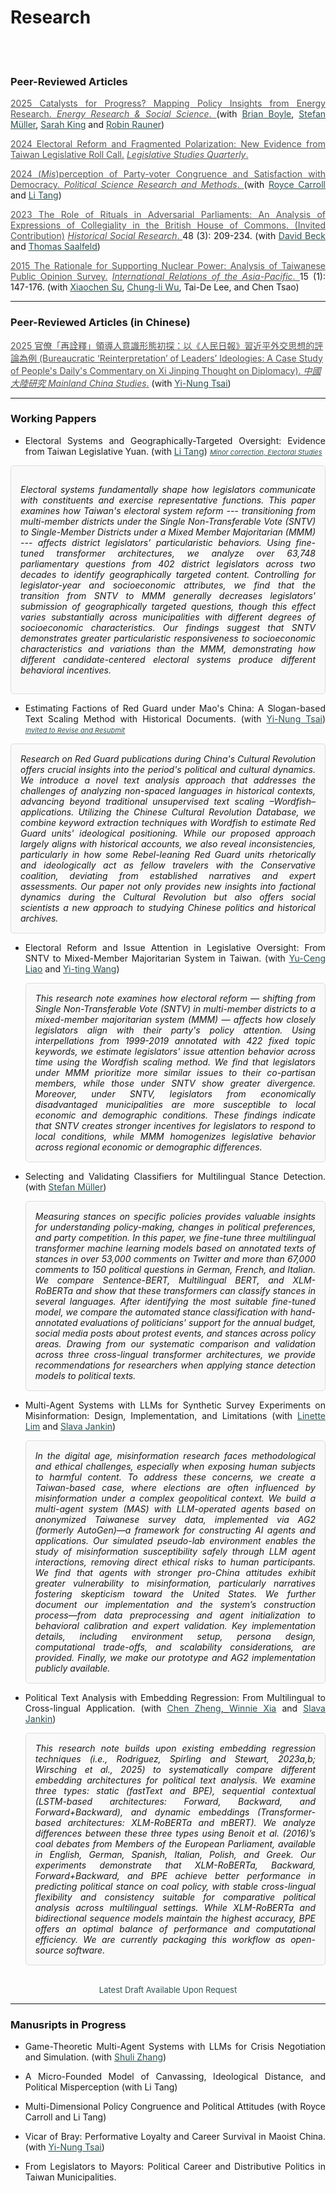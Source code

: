 # Research



<br/><br/>



<div style="text-align: left">


### Peer-Reviewed Articles 

<div style="text-align: justify">

<a href="https://doi.org/10.1016/j.erss.2025.103955" target="_blank" style="color: #515151;"> 2025 Catalysts for Progress? Mapping Policy Insights from Energy Research. </a>  <a href="https://www.sciencedirect.com/journal/energy-research-and-social-science" target="_blank" style="color: #515151;">  _Energy Research & Social Science_. </a>  (with <u><a href="https://brianpaulboyle.com" style="color: #2F4F4F;">Brian Boyle</a></u>, 
<u><a href="https://muellerstefan.net" style="color: #2F4F4F;">Stefan Müller</a></u>, <u><a href="https://sarahaking.net" style="color: #2F4F4F;">Sarah King</a></u> and <u><a href="https://robinrauner.com" style="color: #2F4F4F;">Robin Rauner</a></u>)<br>


<a href="https://onlinelibrary.wiley.com/doi/full/10.1111/lsq.12459" target="_blank" style="color: #515151;"> 2024 Electoral Reform and Fragmented Polarization: New Evidence from Taiwan Legislative Roll Call.</a>  <a href="https://onlinelibrary.wiley.com/journal/19399162" target="_blank" style="color: #515151;">  _Legislative Studies Quarterly_. </a>  <br>

<a href="https://www.cambridge.org/core/journals/political-science-research-and-methods/article/misperception-of-party-congruence-and-satisfaction-with-democracy/48E409867105FD3737126E6FA05F13ED" target="_blank" style="color: #515151;"> 2024 (_Mis_)perception of Party-voter Congruence and Satisfaction with Democracy. </a> </a> <a href="https://www.cambridge.org/core/journals/political-science-research-and-methods" target="_blank" style="color: #515151;">  _Political Science Research and Methods_. </a> (with <u><a href="#" style="color: #2F4F4F;">Royce Carroll</a></u> and <u><a href="https://sites.google.com/view/litang2020" style="color: #2F4F4F;">Li Tang</a></u>) <br>

<a href="https://www.jstor.org/stable/27221360" target="_blank" style="color: #515151;"> 2023 The Role of Rituals in Adversarial Parliaments: An Analysis of Expressions of Collegiality in the British House of Commons. (Invited Contribution)</a>  <a href="https://www.gesis.org/en/hsr" target="_blank" style="color: #515151;">  _Historical Social Research_. </a> 48 (3): 209-234. (with <u><a href="https://www.uni-bamberg.de/comparpol/lehrstuhlteam/david-beck/" style="color: #2F4F4F;">David Beck</a></u> and <u><a href="https://www.uni-bamberg.de/vp-forschung/" style="color: #2F4F4F;">Thomas Saalfeld</a></u>)<br>

<a href="https://academic.oup.com/irap/article-abstract/15/1/147/2937074?redirectedFrom=fulltext" target="_blank" style="color: #515151;">2015 The Rationale for Supporting Nuclear Power: Analysis of Taiwanese Public Opinion Survey.</a>  <a href="https://academic.oup.com/irap" target="_blank" style="color: #515151;">  _International Relations of the Asia-Pacific_. </a>
 15 (1): 147-176. (with <u><a href="https://scholar.google.com/citations?user=RIYMCiwAAAAJ&hl=en" style="color: #2F4F4F;">Xiaochen Su</a></u>, <u><a href="https://www.ipsas.sinica.edu.tw/en/研究人員/吳重禮/" style="color: #2F4F4F;">Chung-li Wu</a></u>, Tai-De Lee, and Chen Tsao) <br>


</div>

---


### Peer-Reviewed Articles (in Chinese)

<a href="https://toaj.stpi.niar.org.tw/index/journal/volume/article/4b1141f9969effc90196a8f041000240" target="_blank" style="color: #515151;"> 2025 官僚「再詮釋」領導人意識形態初探：以《人民日報》習近平外交思想的評論為例  (Bureaucratic ‘Reinterpretation’ of Leaders’ Ideologies: A Case Study of People's Daily's Commentary on Xi Jinping Thought on Diplomacy). </a> <a href="http://mcs.nccu.edu.tw/CHINA_Eng/editor.html" target="_blank" style="color: #515151;">_中國大陸研究 Mainland China Studies_.</a>  (with <u><a href="https://www.ipsas.sinica.edu.tw/wp-content/uploads/2023/03/蔡儀儂CV_202303-1-1.pdf" style="color: #2F4F4F;">Yi-Nung Tsai</a></u>) 

<!-- <br/> -->

---

### Working Pappers

<div style="text-align: justify">

- Electoral Systems and Geographically-Targeted Oversight: Evidence from Taiwan Legislative Yuan. (with <u><a href="https://sites.google.com/view/litang2020" style="color: #2F4F4F;">Li Tang</a></u>) <span style="font-size: 11px;"> 
  <a href="https://www.dropbox.com/scl/fi/ppxruc9jgwrlnwdnoxaxb/Electoral_Systems_and_Geographically_Targeted.pdf?rlkey=pg9owrhasrancnqvbrghcdclb&dl=0" 
     style="color: #2F4F4F;" target="_blank">
     <u>_Minor correction, Electoral Studies_</u> 
  </a>
</span>
   <div style="border: 1px solid #ddd; padding: 15px; margin: 10px 0; border-radius: 5px; background-color: #f9f9f9; font-style: italic;">

   Electoral systems fundamentally shape how legislators communicate with constituents and exercise representative functions. This paper examines how Taiwan's electoral system reform --- transitioning from multi-member districts under the Single Non-Transferable Vote (SNTV) to Single-Member Districts under a Mixed Member Majoritarian (MMM) --- affects district legislators' particularistic behaviors. Using fine-tuned transformer architectures, we analyze over 63,748 parliamentary questions from 402 district legislators across two decades to identify geographically targeted content. Controlling for legislator-year and socioeconomic attributes, we find that the transition from SNTV to MMM generally decreases legislators' submission of geographically targeted questions, though this effect varies substantially across municipalities with different degrees of socioeconomic characteristics. Our findings suggest that SNTV demonstrates greater particularistic responsiveness to socioeconomic characteristics and variations than the MMM, demonstrating how different candidate-centered electoral systems produce different behavioral incentives.

   </div>

<!--  
<a href="https://www.dropbox.com/scl/fi/ppxruc9jgwrlnwdnoxaxb/Electoral_Systems_and_Geographically_Targeted.pdf?rlkey=pg9owrhasrancnqvbrghcdclb&st=i5sgiejd&dl=0" 
     style="color: #2F4F4F;" target="_blank">__[PDF]__</a> -->

- Estimating Factions of Red Guard under Mao's China: A Slogan-based Text Scaling Method with Historical Documents. (with <u><a href="https://www.ipsas.sinica.edu.tw/wp-content/uploads/2023/03/蔡儀儂CV_202303-1-1.pdf" style="color: #2F4F4F;">Yi-Nung Tsai</a></u>) <span style="font-size: 11px;"> 
  <a href="https://www.dropbox.com/scl/fi/qgnvl3w1y5hbsaq168blb/Estimating_Factions_of_Red_Guard_under_Mao_s_China.pdf?rlkey=c6bxr3o3di34vooivgjb2blcf&dl=0" 
     style="color: #2F4F4F;" target="_blank">
    <u>_Invited to Revise and Resubmit_</u>
  </a>
</span>
   <div style="border: 1px solid #ddd; padding: 15px; margin: 10px 0; border-radius: 5px; background-color: #f9f9f9; font-style: italic;">
   Research on Red Guard publications during China's Cultural Revolution offers crucial insights into the period's political and cultural dynamics. We introduce a novel text analysis approach that addresses the challenges of analyzing non-spaced languages in historical contexts, advancing beyond traditional unsupervised text scaling –Wordfish– applications. Utilizing the Chinese Cultural Revolution Database, we combine keyword extraction techniques with Wordfish to estimate Red Guard units' ideological positioning. While our proposed approach largely aligns with historical accounts, we also reveal inconsistencies, particularly in how some Rebel-leaning Red Guard units rhetorically and ideologically act as fellow travelers with the Conservative coalition, deviating from established narratives and expert assessments. Our paper not only provides new insights into factional dynamics during the Cultural Revolution but also offers social scientists a new approach to studying Chinese politics and historical archives.
   </div>

</div>


<div style="text-align: justify">
 
-  Electoral Reform and Issue Attention in Legislative Oversight: From SNTV to Mixed-Member Majoritarian System in Taiwan. (with <u><a href="https://sites.google.com/view/calvin-yuceng-liao/home" style="color: #2F4F4F;">Yu-Ceng Liao</a></u> and <u><a href="https://yitingw.com" style="color: #2F4F4F;">Yi-ting Wang</a></u>) <br>

   <div style="border: 1px solid #ddd; padding: 15px; margin: 10px 0; border-radius: 5px; background-color: #f9f9f9; font-style: italic;">
   This research note examines how electoral reform — shifting from Single Non-Transferable Vote (SNTV) in multi-member districts to a mixed-member majoritarian system (MMM) — affects how closely legislators align with their party's policy attention. Using interpellations from 1999-2019 annotated with 422 fixed topic keywords, we estimate legislators' issue attention behavior across time using the Wordfish scaling method. We find that legislators under MMM prioritize more similar issues to their co-partisan members, while those under SNTV show greater divergence. Moreover, under SNTV, legislators from economically disadvantaged municipalities are more susceptible to local economic and demographic conditions. These findings indicate that SNTV creates stronger incentives for legislators to respond to local conditions, while MMM homogenizes legislative behavior across regional economic or demographic differences.
   </div>

- Selecting and Validating Classifiers for Multilingual Stance Detection. (with <u><a href="https://muellerstefan.net" style="color: #2F4F4F;">Stefan Müller</a></u>) <br>

   <div style="border: 1px solid #ddd; padding: 15px; margin: 10px 0; border-radius: 5px; background-color: #f9f9f9; font-style: italic;">
   Measuring stances on specific policies provides valuable insights for understanding policy-making, changes in political preferences, and party competition. In this paper, we fine-tune three multilingual transformer machine learning models based on annotated texts of stances in over 53,000 comments on Twitter and more than 67,000 comments to 150 political questions in German, French, and Italian. We compare Sentence-BERT, Multilingual BERT, and XLM-RoBERTa and show that these transformers can classify stances in several languages. After identifying the most suitable fine-tuned model, we compare the automated stance classification with hand-annotated evaluations of politicians' support for the annual budget, social media posts about protest events, and stances across policy areas. Drawing from our systematic comparison and validation across three cross-lingual transformer architectures, we provide recommendations for researchers when applying stance detection models to political texts.
   </div>


<!-- - 
- 
- <span style="font-size: 11px;"> <a href="https://www.dropbox.com/scl/fi/p5ig9xvper1svrhqbft5x/Liao_Polmeth_2025_Poster.pdf?rlkey=nqoyu6ukv2y1r687pb55cp25v&dl=0" style="color: #2F4F4F;" target="_blank"> [ __<u>Poster</u>__ </a> | <span style="font-size: 11px;"> <a href="https://www.dropbox.com/scl/fi/50r8woftzilgjo75rnxyx/polmeth_paper.pdf?rlkey=5t9gfb0d80795qqv9g8n8oo49&dl=0" style="color: #2F4F4F;" target="_blank"> __<u>Working Paper</u>__ ]</a> 
  </span> -->

- Multi-Agent Systems with LLMs for Synthetic Survey Experiments on Misinformation: Design, Implementation, and Limitations 
  (with <u><a href="https://linettemlim.github.io" style="color: #2F4F4F;">Linette Lim</a></u> and <u><a href="https://sjankin.com" style="color: #2F4F4F;">Slava Jankin</a></u>)

   <div style="border: 1px solid #ddd; padding: 15px; margin: 10px 0; border-radius: 5px; background-color: #f9f9f9; font-style: italic;">
   In the digital age, misinformation research faces methodological and ethical challenges, especially when exposing human subjects to harmful content. To address these concerns, we create a Taiwan-based case, where elections are often influenced by misinformation under a complex geopolitical context. We build a multi-agent system (MAS) with LLM-operated agents based on anonymized Taiwanese survey data, implemented via AG2 (formerly AutoGen)—a framework for constructing AI agents and applications. Our simulated pseudo-lab environment enables the study of misinformation susceptibility safely through LLM agent interactions, removing direct ethical risks to human participants. We find that agents with stronger pro-China attitudes exhibit greater vulnerability to misinformation, particularly narratives fostering skepticism toward the United States. We further document our implementation and the system’s construction process—from data preprocessing and agent initialization to behavioral calibration and expert validation. Key implementation details, including environment setup, persona design, computational trade-offs, and scalability considerations, are provided. Finally, we make our prototype and AG2 implementation publicly available.
   </div>

  
  <!-- <span style="font-size: 11px;"> <a href="https://www.dropbox.com/scl/fi/ei5nnymbob4fxsi6hfzsa/Who_Believes_and_Who_Shares_MAS.pdf?rlkey=jx4xikpzsm8mt2xvp6yyz5ehb&st=zsyumha3&dl=0" style="color: #2F4F4F;" target="_blank"> <u>Working Paper</u>
  
  </a> -->
  

- Political Text Analysis with Embedding Regression: From Multilingual to Cross-lingual Application. (with <u><a href="https://zengchen.org" style="color: #2F4F4F;">Chen Zheng</a>, </u> <u><a href="https://www.winniexia.com" style="color: #2F4F4F;">Winnie Xia</a></u> and <u><a href="https://sjankin.com" style="color: #2F4F4F;">Slava Jankin</a></u>) 

  <div style="border: 1px solid #ddd; padding: 15px; margin: 10px 0; border-radius: 5px; background-color: #f9f9f9; font-style: italic;">
   This research note builds upon existing embedding regression techniques (i.e., Rodriguez, Spirling and Stewart, 2023a,b; Wirsching et al., 2025) to systematically compare different embedding architectures for political text analysis. We examine three types: static (fastText and BPE), sequential contextual (LSTM-based architectures: Forward, Backward, and Forward+Backward), and dynamic embeddings (Transformer-based architectures: XLM-RoBERTa and mBERT). We analyze differences between these three types using Benoit et al. (2016)’s coal debates from Members of the European Parliament, available in English, German, Spanish, Italian, Polish, and Greek. Our experiments demonstrate that XLM-RoBERTa, Backward, Forward+Backward, and BPE achieve better performance in predicting political stance on coal policy, with stable cross-lingual flexibility and consistency suitable for comparative political analysis across multilingual settings. While XLM-RoBERTa and bidirectional sequence models maintain the highest accuracy, BPE offers an optimal balance of performance and computational efficiency. We are currently packaging this workflow as open-source software.
   </div>


<!-- - Shock Rhetoric: Local Exposure to Trade Shocks and Rhetorical Extremism in the US House of Representatives. (with <a href="https://www.zikai.li" style="color: #2F4F4F;"><u>Zikai Li</u></a>) <br> -->



<!-- - Grandstanding under the Spotlight: Unveiling Elites Crisis Communication in the Council of the European Union. (with James Cross and Paula Montano) <br> -->

<!-- - From Legislators to Mayors: Political Career and Distributive Politics in Taiwan Municipalities. -->

</div>

<br> 



<div style="text-align: center">
    <a href="#" target="_blank" style="color: blue;"> </a>  
    <span style="font-size: small; color: #2F4F4F;"> Latest Draft Available Upon Request </span>
</div>

---

###  Manusripts in Progress


<div style="text-align: justify">

- Game-Theoretic Multi-Agent Systems with LLMs for Crisis Negotiation and Simulation. (with <u><a href="" style="color: #2F4F4F; text-decoration: underline;">Shuli Zhang</a></u>)<br>

- A Micro-Founded Model of Canvassing, Ideological Distance, and Political Misperception (with Li Tang)

- Multi-Dimensional Policy Congruence and Political Attitudes (with Royce Carroll and Li Tang)

- Vicar of Bray: Performative Loyalty and Career Survival in Maoist China. (with <u><a href="https://www.ipsas.sinica.edu.tw/wp-content/uploads/2023/03/蔡儀儂CV_202303-1-1.pdf" style="color: #2F4F4F;">Yi-Nung Tsai</a></u>)

- From Legislators to Mayors: Political Career and Distributive Politics in Taiwan Municipalities.



</div>




<!-- - Topic-Based Text Segmentation for Political Transcripts.  (with <u><a href="https://phsieh.com" style="color: #2F4F4F;">Pei-Hsun Hsieh</a></u> </a></u>) <br>  -->

<!-- - Climate Change and Public Perceptions of Institutional Compliance: A Multidimensional Scaling Approach to Cross-National Analysis. (with <u><a href="https://www.ninedtp.ac.uk/wangyin-zhao-a-disaster-for-whom-the-conditional-impact-of-natural-disasters-on-civil-conflicts/" style="color: #2F4F4F;">Wangyin Zhao</a></u> and <u><a href="https://www.ipsas.sinica.edu.tw/wp-content/uploads/2023/03/蔡儀儂CV_202303-1-1.pdf" style="color: #2F4F4F;"> Yi-Nung Tsai</a></u>)<br> -->



<!-- -  Multi-Dimensional Policy Congruence and Political Attitudes. ( with <u><a href="#" style="color: #2F4F4F;">Royce Carroll</a></u> and <u><a href="https://sites.google.com/view/litang2020" style="color: #2F4F4F;">Li Tang</a></u>) -->
  




<!-- - The Politics of Multiple Loyalties: (Cross-Lingual) Grandstanding and Policy Congruence in the European Parliament <br> -->


<!-- Natural Disasters and Authoritarian Compliance: Cross-National Evidence on Power and Value Perceptions -->

<!-- - Political Parties, Public Opinion, and Legislation on Cross-Strait Relations in Taiwan (with <u><a href="https://sites.google.com/view/calvin-yuceng-liao/home" style="color: #2F4F4F;">Yu-Ceng Liao</a></u> and <u><a href="https://politics.nccu.edu.tw/PageStaffing/Detail?fid=5227&id=1517" style="color: #2F4F4F;">Shing-Yuan Sheng</a></u>) <br> -->

<!-- - The Effect of Misperception on Election Voting: Evidence from a Field Experiment (with <u><a href="#" style="color: #2F4F4F;">Royce Carroll</a></u>, <u><a href="https://sites.google.com/view/litang2020" style="color: #2F4F4F;">Li Tang</a></u>, and <u><a href="https://sites.google.com/site/yinpenghui2008/home" style="color: #2F4F4F;">Penghui Yin</a></u>)  -->
    

<!-- </div> -->

<!-- ---

### Documentation and Report

- <a href="https://davidycliao.github.io/flaiR/articles/tutorial.html#introduction" target="_blank" style="color: #515151;"> Flair NLP and __flaiR__  for Social Science with R. </a> (with Sohini Timbadia) <br>

<!-- - User Manual for <strong>legisTaiwan</strong> R Package with Taiwan Legislative Yuan API (with <u><a href="" style="color: #2F4F4F;">Shaka Y.J. Li</a></u>) <br>  -->

<!-- -  <a href="https://davidycliao.github.io/legisTaiwan/" target="_blank" style="color: #515151;">  __legisTaiwan__ </a> : R Pacakge for Data Analysis and Applications with Taiwan Legislative Yuan API. -->
<!-- </a> (with <u><a href="" style="color: #2F4F4F;">Shaka Y.J. Li</a></u>) <br> --> 

